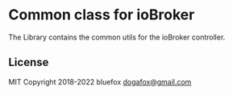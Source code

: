 # Common class for ioBroker
The Library contains the common utils for the ioBroker controller.

## License
MIT
Copyright 2018-2022 bluefox <dogafox@gmail.com>  
